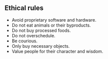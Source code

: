 ## Ethical rules

- Avoid proprietary software and hardware.
- Do not eat animals or their byproducts.
- Do not buy processed foods.
- Do not overschedule.
- Be courious.
- Only buy necessary objects.
- Value people for their character and wisdom.

